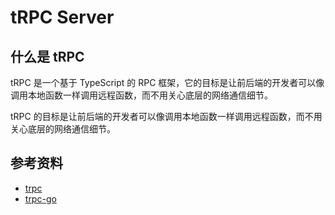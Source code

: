 # tRPC Server

## 什么是 tRPC

tRPC 是一个基于 TypeScript 的 RPC 框架，它的目标是让前后端的开发者可以像调用本地函数一样调用远程函数，而不用关心底层的网络通信细节。

tRPC 的目标是让前后端的开发者可以像调用本地函数一样调用远程函数，而不用关心底层的网络通信细节。

## 参考资料

- [trpc](https://trpc.io/)
- [trpc-go](https://github.com/trpc-group/trpc-go)
